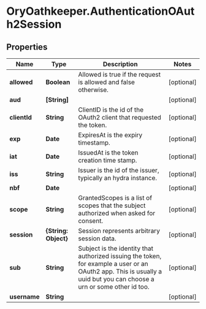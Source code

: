 # OryOathkeeper.AuthenticationOAuth2Session

## Properties
Name | Type | Description | Notes
------------ | ------------- | ------------- | -------------
**allowed** | **Boolean** | Allowed is true if the request is allowed and false otherwise. | [optional] 
**aud** | **[String]** |  | [optional] 
**clientId** | **String** | ClientID is the id of the OAuth2 client that requested the token. | [optional] 
**exp** | **Date** | ExpiresAt is the expiry timestamp. | [optional] 
**iat** | **Date** | IssuedAt is the token creation time stamp. | [optional] 
**iss** | **String** | Issuer is the id of the issuer, typically an hydra instance. | [optional] 
**nbf** | **Date** |  | [optional] 
**scope** | **String** | GrantedScopes is a list of scopes that the subject authorized when asked for consent. | [optional] 
**session** | **{String: Object}** | Session represents arbitrary session data. | [optional] 
**sub** | **String** | Subject is the identity that authorized issuing the token, for example a user or an OAuth2 app. This is usually a uuid but you can choose a urn or some other id too. | [optional] 
**username** | **String** |  | [optional] 


